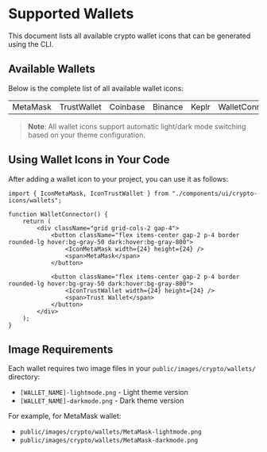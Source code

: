# Supported Wallets

This document lists all available crypto wallet icons that can be generated using the CLI.

## Available Wallets

Below is the complete list of all available wallet icons:

|          |             |          |         |       |               |
| :------- | :---------- | :------- | :------ | :---- | :------------ |
| MetaMask | TrustWallet | Coinbase | Binance | Keplr | WalletConnect |

> **Note**: All wallet icons support automatic light/dark mode switching based on your theme configuration.

## Using Wallet Icons in Your Code

After adding a wallet icon to your project, you can use it as follows:

```tsx
import { IconMetaMask, IconTrustWallet } from "./components/ui/crypto-icons/wallets";

function WalletConnector() {
    return (
        <div className="grid grid-cols-2 gap-4">
            <button className="flex items-center gap-2 p-4 border rounded-lg hover:bg-gray-50 dark:hover:bg-gray-800">
                <IconMetaMask width={24} height={24} />
                <span>MetaMask</span>
            </button>

            <button className="flex items-center gap-2 p-4 border rounded-lg hover:bg-gray-50 dark:hover:bg-gray-800">
                <IconTrustWallet width={24} height={24} />
                <span>Trust Wallet</span>
            </button>
        </div>
    );
}
```

## Image Requirements

Each wallet requires two image files in your `public/images/crypto/wallets/` directory:

-   `[WALLET_NAME]-lightmode.png` - Light theme version
-   `[WALLET_NAME]-darkmode.png` - Dark theme version

For example, for MetaMask wallet:

-   `public/images/crypto/wallets/MetaMask-lightmode.png`
-   `public/images/crypto/wallets/MetaMask-darkmode.png`
